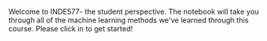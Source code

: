 Welcome to INDE577- the student perspective. The notebook will take you through all of the machine learning methods we've learned through this course. Please click in to get started!
